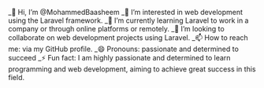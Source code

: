 _👋 Hi, I’m @MohammedBaasheem
_👀 I’m interested in web development using the Laravel framework.
_🌱 I’m currently learning Laravel to work in a company or through online platforms or remotely.
_💞️ I’m looking to collaborate on web development projects using Laravel.
_📫 How to reach me: via my GitHub profile.
_😄 Pronouns: passionate and determined to succeed
_⚡ Fun fact: I am highly passionate and determined to learn programming and web development, aiming to achieve great success in this field.

<!---
MohammedBaasheem/MohammedBaasheem is a ✨ special ✨ repository because its `README.md` (this file) appears on your GitHub profile.
You can click the Preview link to take a look at your changes.
--->
